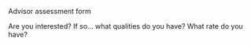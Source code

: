 Advisor assessment form

Are you interested?
If so... what qualities do you have?
What rate do you have?
